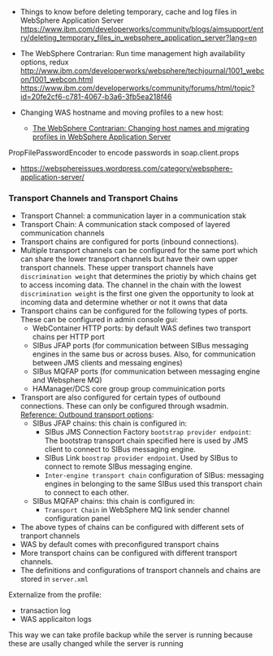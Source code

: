 * Things to know before deleting temporary, cache and log files in WebSphere Application Server
https://www.ibm.com/developerworks/community/blogs/aimsupport/entry/deleting_temporary_files_in_websphere_application_server?lang=en

* The WebSphere Contrarian: Run time management high availability options, redux
http://www.ibm.com/developerworks/websphere/techjournal/1001_webcon/1001_webcon.html
https://www.ibm.com/developerworks/community/forums/html/topic?id=20fe2cf6-c781-4067-b3a6-3fb5ea218f46

* Changing WAS hostname and moving profiles to a new host:
  *  [The WebSphere Contrarian: Changing host names and migrating profiles in WebSphere Application Server](http://www.ibm.com/developerworks/websphere/techjournal/0905_webcon/0905_webcon.html)

PropFilePasswordEncoder to encode passwords in soap.client.props 
* https://websphereissues.wordpress.com/category/websphere-application-server/

### Transport Channels and Transport Chains
* Transport Channel: a communication layer in a communication stak
* Transport Chain: A communication stack composed of layered communication channels
* Transport chains are configured for ports (inbound connections).
* Multiple transport channels can be configured for the same port which can share the lower transport channels but have their own upper transport channels. These upper transport channels have `discrimination weight` that determines the priotiy by which chains get to access incoming data. The channel in the chain with the lowest `discrimination weight` is the first one given the opportunity to look at incoming data and determine whether or not it owns that data
* Transport chains can be configured for the following types of ports.  These can be configured in admin console gui:
	* WebContainer HTTP ports: by default WAS defines two transport chains per HTTP port
	* SIBus JFAP ports (for communication between SIBus messaging engines in the same bus or across buses.  Also, for communication between JMS clients and messaing engines)
	* SIBus MQFAP ports (for communication between messaging engine and Websphere MQ)
	* HAManager/DCS core group group commuinication ports
* Transport are also configured for certain types of outbound connections.  These can only be configured through wsadmin. [Reference: Outbound transport options](http://www-01.ibm.com/support/knowledgecenter/SSAW57_8.5.5/com.ibm.websphere.nd.multiplatform.doc/ae/cjk2000_.html?lang=en):
	* SIBus JFAP chains: this chain is configured in:
		* SIBus JMS Connection Factory `bootstrap provider endpoint`: The bootstrap transport chain specified here is used by JMS client to connect to SIBus messaging engine.
		* SIBus Link `boostrap provider endpoint`.  Used by SIBus to connect to remote SIBus messaging engine.
		* `Inter-engine transport chain` configuration of SIBus:  messaging engines in belonging to the same SIBus used this transport chain to connect to each other.
	* SIBus MQFAP chains: this chain is configured in:
		* `Transport Chain` in WebSphere MQ link sender channel configuration panel
* The above types of chains can be configured with different sets of tranport channels
* WAS by default comes with preconfigured transport chains
* More transport chains can be configured with different transport channels.
* The definitions and configurations of transport channels and chains are stored in `server.xml`



Externalize from the profile:
* transaction log
* WAS applicaiton logs

This way we can take profile backup while the server is running because these are usally changed while the server is running
